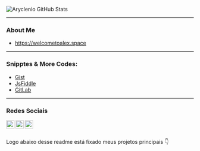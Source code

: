 ![Aryclenio GitHub Stats](https://github-readme-stats.vercel.app/api?username=AlexDjon&show_icons=true)

---

### About Me
- https://welcometoalex.space<br />

---

### Snipptes & More Codes: 
- [Gist](https://gist.github.com/AlexDjon)
- [JsFiddle](https://jsfiddle.net/user/AlexDjonata/fiddles/)
- [GitLab](https://gitlab.com/alexdjonata)

---

### Redes Sociais
<a target="_blank" href="https://www.linkedin.com/in/alex-djonata-684405151/">
  <img align="left" alt="LinkdeIN" width="22px" src="https://cdn.jsdelivr.net/npm/simple-icons@v3/icons/linkedin.svg" />
</a>
<a target="_blank" href="https://api.whatsapp.com/send?phone=5545998031093">
  <img align="left" alt="Whatsapp" width="22px" src="https://cdn.jsdelivr.net/npm/simple-icons@v3/icons/whatsapp.svg" />
</a>
<a target="_blank" href="mailto:alexdjonata30@gmail.com">
  <img align="left" alt="Gmail" width="22px" src="https://cdn.jsdelivr.net/npm/simple-icons@v3/icons/gmail.svg" />
</a> <br /><br />

Logo abaixo desse readme está fixado meus projetos principais 👇
